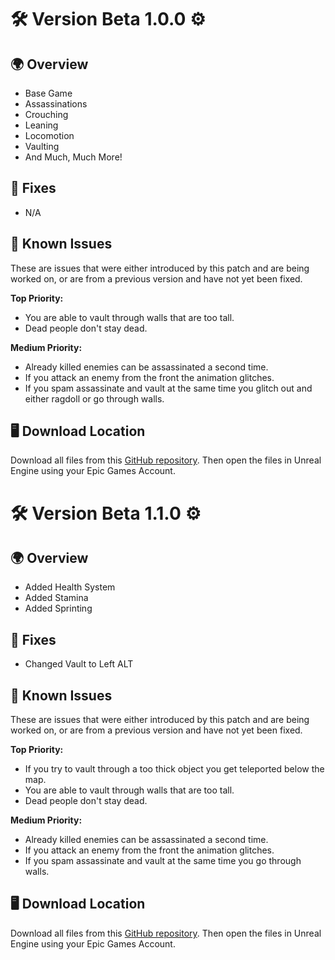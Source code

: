# 🛠️ Version Beta 1.0.0 ⚙️

## 🌍 Overview
- Base Game
- Assassinations
- Crouching
- Leaning
- Locomotion
- Vaulting
- And Much, Much More!

## 🔧 Fixes
- N/A

## 🧠 Known Issues
These are issues that were either introduced by this patch and are being worked on, or are from a previous version and have not yet been fixed.

**Top Priority:**
- You are able to vault through walls that are too tall.
- Dead people don't stay dead.

**Medium Priority:**
- Already killed enemies can be assassinated a second time.
- If you attack an enemy from the front the animation glitches.
- If you spam assassinate and vault at the same time you glitch out and either ragdoll or go through walls.

## 🖥️ Download Location
Download all files from this [GitHub repository](#). Then open the files in Unreal Engine using your Epic Games Account.  




# 🛠️ Version Beta 1.1.0 ⚙️

## 🌍 Overview
- Added Health System
- Added Stamina
- Added Sprinting

## 🔧 Fixes
- Changed Vault to Left ALT

## 🧠 Known Issues
These are issues that were either introduced by this patch and are being worked on, or are from a previous version and have not yet been fixed.

**Top Priority:**
- If you try to vault through a too thick object you get teleported below the map.
- You are able to vault through walls that are too tall.
- Dead people don't stay dead.

**Medium Priority:**
- Already killed enemies can be assassinated a second time.
- If you attack an enemy from the front the animation glitches.
- If you spam assassinate and vault at the same time you go through walls.

## 🖥️ Download Location
Download all files from this [GitHub repository](#). Then open the files in Unreal Engine using your Epic Games Account.
